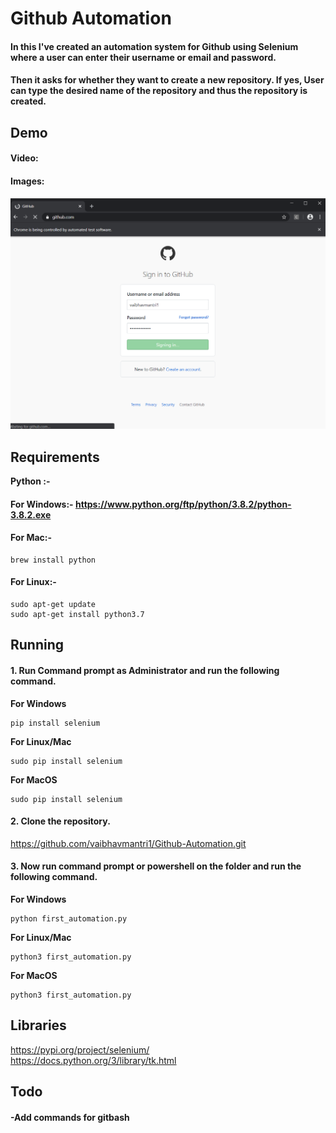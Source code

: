  # Github Automation
 <h4>In this I've created an automation system for Github using Selenium where a user can enter their username or email and password.
 <h4>Then it asks for whether they want to create a new repository. If yes, User can type the desired name of the repository and thus     the repository is created.
 
 ## Demo
 <h4>Video:
 
 <h4>Images:</h4>
 <img src = "images/signing_in.png">
 
 ## Requirements
 <b>Python :- </b>
 #### For Windows:- https://www.python.org/ftp/python/3.8.2/python-3.8.2.exe
 #### For Mac:- 
 ```
 brew install python
 ```
 #### For Linux:- 
 ```
 sudo apt-get update
 sudo apt-get install python3.7
 ```
 ## Running
<h4>1. Run Command prompt as Administrator and run the following command.</h4>

<b>For Windows</b>
```
pip install selenium
```
<b>For Linux/Mac</b>
```
sudo pip install selenium
```
<b>For MacOS</b>
```
sudo pip install selenium
```
<h4>2. Clone the repository.</h4>

https://github.com/vaibhavmantri1/Github-Automation.git

<h4>3. Now run command prompt or powershell on the folder and run the following command.</h4>

<b>For Windows</b>
```
python first_automation.py
```
<b>For Linux/Mac</b>
```
python3 first_automation.py
```
<b>For MacOS</b>
```
python3 first_automation.py
```



## Libraries
https://pypi.org/project/selenium/ <br>
https://docs.python.org/3/library/tk.html

## Todo
<h4>-Add commands for gitbash</h4>
